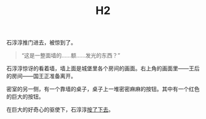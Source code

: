 ﻿---
title: H2
tags: 新建,模板,
renderNumberedHeading: true
grammar_cjkRuby: true
---

石淳淳推门进去，被惊到了。  

> “这是一整面墙的……额……发光的东西？”  

石淳淳惊讶的看着墙，墙上面是城堡里各个房间的画面。右上角的画面里——王后的房间——国王正准备离开。  

密室的另一侧，有一个靠墙的桌子，桌子上一堆密密麻麻的按钮。其中有一个红色的巨大的按钮。  

在巨大的好奇心的驱使下，石淳淳[按了下去]()。  
